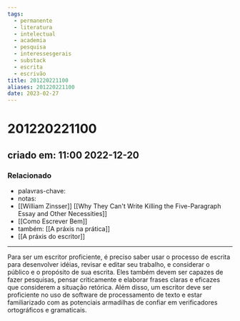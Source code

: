 ```yaml
---
tags:
  - permanente
  - literatura
  - intelectual
  - academia
  - pesquisa
  - interessesgerais
  - substack
  - escrita
  - escrivão
title: 201220221100
aliases: 201220221100
date: 2023-02-27
---
```

# 201220221100
## criado em: 11:00 2022-12-20

### Relacionado
- palavras-chave: 
- notas: 
- [[William Zinsser]] [[Why They Can't Write Killing the Five-Paragraph Essay and Other Necessities]]
- [[Como Escrever Bem]]
- também: [[A práxis na prática]]
- [[A práxis do escritor]]
---
Para ser um escritor proficiente, é preciso saber usar o processo de escrita para desenvolver idéias, revisar e editar seu trabalho, e considerar o público e o propósito de sua escrita. Eles também devem ser capazes de fazer pesquisas, pensar criticamente e elaborar frases claras e eficazes que considerem a situação retórica. Além disso, um escritor deve ser proficiente no uso de software de processamento de texto e estar familiarizado com as potenciais armadilhas de confiar em verificadores ortográficos e gramaticais.